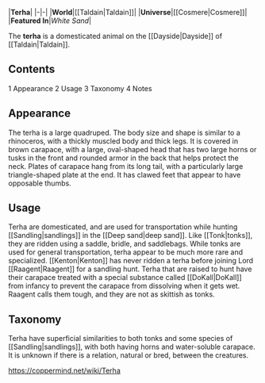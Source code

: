 |**Terha**|
|-|-|
|**World**|[[Taldain\|Taldain]]|
|**Universe**|[[Cosmere\|Cosmere]]|
|**Featured In**|*White Sand*|

The **terha** is a domesticated animal on the [[Dayside\|Dayside]] of [[Taldain\|Taldain]].

## Contents

1 Appearance
2 Usage
3 Taxonomy
4 Notes


## Appearance
The terha is a large quadruped. The body size and shape is similar to a rhinoceros, with a thickly muscled body and thick legs. It is covered in brown carapace, with a large, oval-shaped head that has two large horns or tusks in the front and rounded armor in the back that helps protect the neck. Plates of carapace hang from its long tail, with a particularly large triangle-shaped plate at the end. It has clawed feet that appear to have opposable thumbs.

## Usage
Terha are domesticated, and are used for transportation while hunting [[Sandling\|sandlings]] in the [[Deep sand\|deep sand]]. Like [[Tonk\|tonks]], they are ridden using a saddle, bridle, and saddlebags. While tonks are used for general transportation, terha appear to be much more rare and specialized. [[Kenton\|Kenton]] has never ridden a terha before joining Lord [[Raagent\|Raagent]] for a sandling hunt. Terha that are raised to hunt have their carapace treated with a special substance called [[DoKall\|DoKall]] from infancy to prevent the carapace from dissolving when it gets wet. Raagent calls them tough, and they are not as skittish as tonks.

## Taxonomy
Terha have superficial similarities to both tonks and some species of [[Sandling\|sandlings]], with both having horns and water-soluble carapace. It is unknown if there is a relation, natural or bred, between the creatures.



https://coppermind.net/wiki/Terha